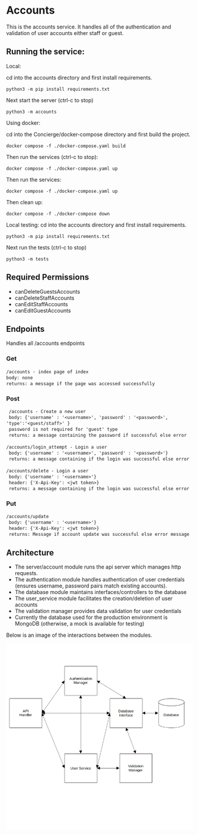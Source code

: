 # Accounts

This is the accounts service. It handles all of the authentication and validation of user accounts either staff or guest.

## Running the service:

Local:

 cd into the accounts directory and first install requirements.

```
python3 -m pip install requirements.txt
```
Next start the server (ctrl-c to stop)
```
python3 -m accounts
```

Using docker:

 cd into the Concierge/docker-compose directory and first build the project.

```
docker compose -f ./docker-compose.yaml build
```
Then run the services (ctrl-c to stop):
```
docker compose -f ./docker-compose.yaml up
```
Then run the services:
```
docker compose -f ./docker-compose.yaml up
```

Then clean up:
```
docker compose -f ./docker-compose down
```

Local testing:
cd into the accounts directory and first install requirements.

```
python3 -m pip install requirements.txt
```
Next run the tests (ctrl-c to stop)
```
python3 -m tests
```

## Required Permissions
- canDeleteGuestsAccounts
- canDeleteStaffAccounts
- canEditStaffAccounts
- canEditGuestAccounts

## Endpoints
Handles all /accounts endpoints

### Get
    /accounts - index page of index
    body: none
    returns: a message if the page was accessed successfully

### Post
     /accounts - Create a new user
     body: {'username' : '<username>', 'password' : '<password>', 'type':'<guest/staff>' }
     password is not required for 'guest' type
     returns: a message containing the password if successful else error

    /accounts/login_attempt - Login a user
     body: {'username' : '<username>', 'password' : '<password>'}
     returns: a message containing if the login was successful else error

    /accounts/delete - Login a user
     body: {'username' : '<username>'}
     header: {'X-Api-Key': <jwt token>}
     returns: a message containing if the login was successful else error

### Put
    /accounts/update
     body: {'username' : '<username>'}
     header: {'X-Api-Key': <jwt token>}
     returns: Message if account update was successful else error message


## Architecture

-   The server/account module runs the api server which manages http requests.
-   The authentication module handles authentication of user credentials (ensures username, password pairs match existing accounts).
-   The database module maintains interfaces/controllers to the database
-   The user_service module facilitates the creation/deletion of user accounts
-   The validation manager provides data validation for user credentials
-   Currently the database used for the production environment is MongoDB (otherwise, a mock is available for testing)

Below is an image of the interactions between the modules.

![account_architecture](/src/accounts/images/account_diagram.png)
